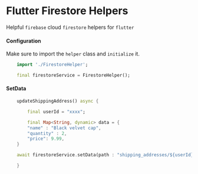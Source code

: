 # Flutter Firestore Helpers

Helpful `firebase` cloud `firestore` helpers for `flutter`

#### Configuration
Make sure to import the `helper` class and `initialize` it.

```dart
    import './FirestoreHelper';

    final firestoreService = FirestoreHelper();
```

#### SetData
```dart
    updateShippingAddress() async {

        final userId = "xxxx";

        final Map<String, dynamic> data = {
        "name" : "Black velvet cap",
        "quantity" : 2,
        "price": 9.99,
    }

    await firestoreService.setData(path : "shipping_addresses/${userId}", data : data);

    }

```
